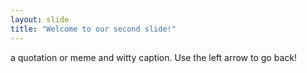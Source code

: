 ```yaml
---
layout: slide
title: "Welcome to our second slide!"
---
```

a quotation or meme and witty caption.
Use the left arrow to go back!